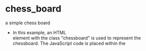 # chess_board

a simple chess board
- In this example, an HTML <div> element with the class "chessboard" is used to represent the chessboard. The JavaScript code is placed within the <script> tags, and it generates the chessboard pattern dynamically by modifying the inner HTML of the "chessboard" element. The CSS styles define the appearance of the chessboard, with alternating light and dark cells.

You can save this code in an HTML file, open it in a web browser, and you'll see a chessboard rendered based on the generated pattern.

- In this program, the generateChessboard function takes the size parameter as the width and height of the chessboard. It uses nested loops to iterate over each position in the grid. If the sum of the row and column indices is even, it adds a space character to the chessboard string; otherwise, it adds a "#" character. After completing each row, a newline character (\n) is added to move to the next line.

You can change the size variable to any positive integer to generate a chessboard of the desired width and height.
